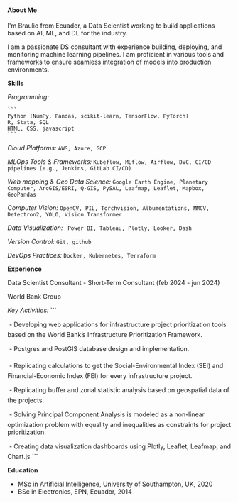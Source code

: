 #### About Me

I'm Braulio from Ecuador, a Data Scientist working to build applications based on AI, ML, and DL for the industry.

I am a passionate DS consultant with experience building, deploying, and monitoring machine learning pipelines. 
I am proficient in various tools and frameworks to ensure seamless integration of models into production environments.

**Skills**

_Programming:_ 

    ```
    Python (NumPy, Pandas, scikit-learn, TensorFlow, PyTorch)
    R, Stata, SQL
    HTML, CSS, javascript
    ```
   

_Cloud Platforms:_ ```AWS, Azure, GCP```

_MLOps Tools & Frameworks:_ ```Kubeflow, MLflow, Airflow, DVC, CI/CD pipelines (e.g., Jenkins, GitLab CI/CD)```

_Web mapping & Geo Data Science:_ ```Google Earth Engine, Planetary Computer, ArcGIS/ESRI, Q-GIS, PySAL, Leafmap, Leaflet, Mapbox, GeoPandas```

_Computer Vision:_ ``` OpenCV, PIL, Torchvision, Albumentations, MMCV, Detectron2, YOLO, Vision Transformer ```

_Data Visualization:_ ``` Power BI, Tableau, Plotly, Looker, Dash```

_Version Control:_ ``` Git, github ```

_DevOps Practices:_ ```Docker, Kubernetes, Terraform```
     
**Experience**

Data Scientist Consultant - Short-Term Consultant (feb 2024 - jun 2024)

World Bank Group

_Key Activities:_ ```

 - Developing web applications for infrastructure project prioritization tools based on the World Bank’s Infrastructure Prioritization Framework.

 - Postgres and PostGIS database design and implementation.

 - Replicating calculations to get the Social-Environmental Index (SEI) and Financial-Economic Index (FEI) for every infrastructure project.

 - Replicating buffer and zonal statistic analysis based on geospatial data of the projects.

 - Solving Principal Component Analysis is modeled as a non-linear optimization problem with equality and inequalities as constraints for project prioritization.

 - Creating data visualization dashboards using Plotly, Leaflet, Leafmap, and Chart.js ```

**Education**

- MSc in Artificial Intelligence, University of Southampton, UK, 2020
- BSc in Electronics, EPN, Ecuador, 2014
